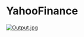# YahooFinance
[![Output.jpg](https://i.postimg.cc/1RYQgnJq/Output.jpg)](https://postimg.cc/rzWb3m6V)
